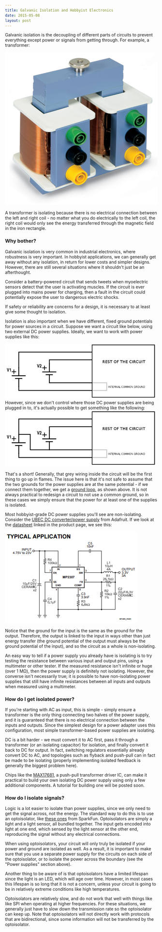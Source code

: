```yaml
---
title: Galvanic Isolation and Hobbyist Electronics
date: 2015-05-08
layout: post
---
```


Galvanic isolation is the decoupling of different parts of circuits to prevent everything except power or signals from getting through. For example, a transformer:

![Transformer Picture](img/transformer.jpg)

A transformer is isolating because there is no electrical connection between the left and right coil - no matter what you do electrically to the left coil, the right coil would only see the energy transferred through the magnetic field in the iron rectangle.

### Why bother?

Galvanic isolation is very common in industrial electronics, where robustness is very important. In hobbyist applications, we can generally get away without any isolation, in return for lower costs and simpler designs. However, there are still several situations where it shouldn't just be an afterthought.

Consider a battery-powered circuit that sends tweets when myoelectric sensors detect that the user is activating muscles. If the circuit is ever plugged into mains power for charging, then a fault in the circuit could potentially expose the user to dangerous electric shocks.

If safety or reliability are concerns for a design, it is necessary to at least give some thought to isolation.

Isolation is also important when we have different, fixed ground potentials for power sources in a circuit. Suppose we want a circuit like below, using two external DC power supplies. Ideally, we want to work with power supplies like this:

![Ideal schematic for multiple power supplies](img/ideal.png)However, since we don't control where those DC power supplies are being plugged in to, it's actually possible to get something like the following:![Actual schematic for multiple power supplies](img/actual.png)

That's a short! Generally, that grey wiring inside the circuit will be the first thing to go up in flames. The issue here is that it's not safe to assume that the two grounds for the power supplies are at the same potential - if we connect them together, we get a [ground loop](https://en.wikipedia.org/wiki/Ground_loop_(electricity)), as shown above. It is not always practical to redesign a circuit to not use a common ground, so in these cases we simply ensure that the power for at least one of the supplies is isolated.

Most hobbyist-grade DC power supplies you'll see are non-isolating. Consider the [UBEC DC converter/power supply](http://www.adafruit.com/products/1385) from Adafruit. If we look at the [datasheet](http://www.adafruit.com/datasheets/MP2307_r1.9.pdf) linked in the product page, we see this:

![Datasheet Screenshot](img/datasheet.png)

Notice that the ground for the input is the same as the ground for the output. Therefore, the output is linked to the input in ways other than just energy transfer (the ground potential of the output must always be the ground potential of the input), and so the circuit as a whole is non-isolating.

An easy way to tell if a power supply you already have is isolating is to try testing the resistance between various input and output pins, using a multimeter or other tester. If the measured resistance isn't infinite or huge (over 1 MΩ), then the power supply is definitely not isolating. However, the converse isn't necessarily true; it is possible to have non-isolating power supplies that still have infinite resistances between all inputs and outputs when measured using a multimeter.

### How do I get isolated power?

If you're starting with AC as input, this is simple - simply ensure a transformer is the only thing connecting two halves of the power supply, and it is guaranteed that there is no electrical connection between the inputs and outputs. Since the simplest design for a power adapter uses this configuration, most simple transformer-based power supplies are isolating.

DC is a bit harder - we must convert it to AC first, pass it through a transformer (or an isolating capacitor) for isolation, and finally convert it back to DC for output. In fact, switching regulators essentially already convert DC to AC, and topologies such as flyback and push-pull can in fact be made to be isolating (properly implementing isolated feedback is generally the biggest problem here).

Chips like the [MAX17681](http://www.maximintegrated.com/en/products/power/isolated-power/MAX17681.html), a push-pull transformer driver IC, can make it practical to build your own isolating DC power supply using only a few additional components. A tutorial for building one will be posted soon.

### How do I isolate signals?

Logic is a lot easier to isolate than power supplies, since we only need to get the signal across, not the energy. The standard way to do this is to use an optoisolator, like [these ones](https://www.sparkfun.com/products/9118) from SparkFun. Optoisolators are simply a light and a light sensor, all bundled together. The input gets encoded into light at one end, which sensed by the light sensor at the other end, reproducing the signal without any electrical connections.

When using optoisolators, your circuit will only truly be isolated if your power and ground are isolated as well. As a result, it is important to make sure that you use a separate power supply for the circuits on each side of the optoisolator, or to isolate the power across the boundary (see the "Power supplies" section above).

Another thing to be aware of is that optoisolators have a limited lifespan since the light is an LED, which will age over time. However, in most cases this lifespan is so long that it is not a concern, unless your circuit is going to be in relatively extreme conditions like high temperatures.

Optoisolators are relatively slow, and do not work that well with things like like SPI when operating at higher frequencies. For these situations, we generally just have to slow down the transmission rate so the optoisolator can keep up. Note that optoisolators will not directly work with protocols that are bidirectional, since some information will not be transferred by the optoisolator.
